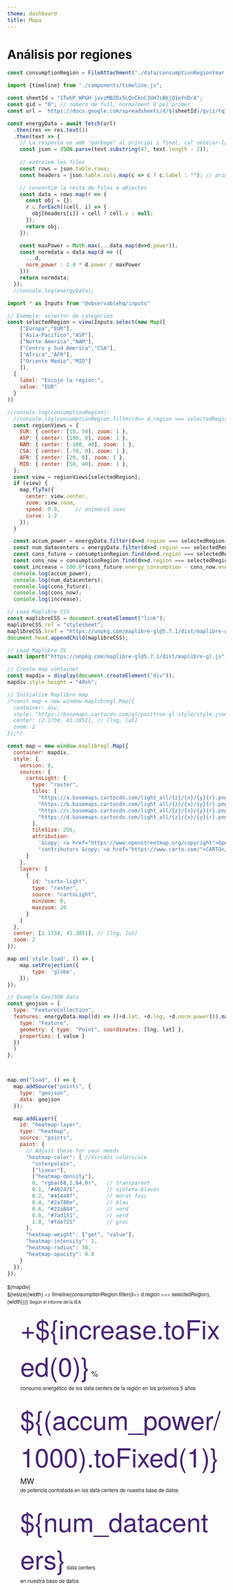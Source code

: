```yaml
---
theme: dashboard
title: Mapa
---
```


# Análisis por regiones

```js
const consumptionRegion = FileAttachment("./data/consumptionRegionYear.json").json();
```
```js
import {timeline} from "./components/timeline.js";
```

```js
const sheetId = "1TwbP_WPGH-jvvzMBZOx5LQnCknCJUH7sBkjQ1eYnDrA";
const gid = "0"; // número de full, normalment 0 pel primer
const url = `https://docs.google.com/spreadsheets/d/${sheetId}/gviz/tq?tqx=out:json&gid=${gid}`;

const energyData = await fetch(url)
  .then(res => res.text())
  .then(text => {
    // La resposta ve amb "garbage" al principi i final, cal netejar-la
    const json = JSON.parse(text.substring(47, text.length - 2));
    
    // extreiem les files
    const rows = json.table.rows;
    const headers = json.table.cols.map(c => c ? c.label : ""); // primera fila = capçaleres

    // convertim la resta de files a objectes
    const data = rows.map(r => {
      const obj = {};
      r.c.forEach((cell, i) => {
        obj[headers[i]] = cell ? cell.v : null;
      });
      return obj;
    });

    const maxPower = Math.max(...data.map(d=>d.power));
    const normdata = data.map(d => ({
      ...d,
      norm_power : 2.0 * d.power / maxPower
    }))
    return normdata;
  });
  //console.log(energyData);
```

```js
import * as Inputs from "@observablehq/inputs"

// Exemple: selector de categories
const selectedRegion = view(Inputs.select(new Map([
    ["Europa","EUR"], 
    ["Asia-Pacifico","ASP"], 
    ["Norte America","NAM"],
    ["Centro y Sud America","CSA"], 
    ["Africa","AFR"], 
    ["Oriente Medio","MID"]
    ]), 
  {
    label: "Escoje la región:",
    value: "EUR"
  }
))
```

```js
//console.log(consumptionRegion);
  //console.log(consumptionRegion.filter(d=> d.region === selectedRegion));
  const regionViews = {
    EUR: { center: [10, 50], zoom: 1 },
    ASP: { center: [100, 0], zoom: 1 },
    NAM: { center: [-100, 40], zoom: 1 },
    CSA: { center: [-70, 0], zoom: 1 },
    AFR: { center: [20, 0], zoom: 1 },
    MID: { center: [50, 40], zoom: 1 },
  };
  const view = regionViews[selectedRegion];
  if (view) {
    map.flyTo({
      center: view.center,
      zoom: view.zoom,
      speed: 0.8,     // animació suau
      curve: 1.2
    });
  }

  const accum_power = energyData.filter(d=>d.region === selectedRegion).reduce((acc, d) => acc + d.power, 0);
  const num_datacenters = energyData.filter(d=>d.region === selectedRegion).length;
  const cons_future = consumptionRegion.find(d=>d.region === selectedRegion && d.year === 2030);
  const cons_now = consumptionRegion.find(d=>d.region === selectedRegion && d.year === 2025);
  const increase = 100.0*(cons_future.energy_consumption - cons_now.energy_consumption)/cons_now.energy_consumption;
  console.log(accum_power);
  console.log(num_datacenters);
  console.log(cons_future);
  console.log(cons_now);
  console.log(increase);
```

```js
// Load Maplibre CSS
const maplibreCSS = document.createElement("link");
maplibreCSS.rel = "stylesheet";
maplibreCSS.href = "https://unpkg.com/maplibre-gl@5.7.1/dist/maplibre-gl.css";
document.head.appendChild(maplibreCSS);

// Load Maplibre JS
await import("https://unpkg.com/maplibre-gl@5.7.1/dist/maplibre-gl.js");

// Create map container
const mapdiv = display(document.createElement("div"));
mapdiv.style.height = "40vh";

// Initialize Maplibre map
/*const map = new window.maplibregl.Map({
  container: div,
  style: "https://basemaps.cartocdn.com/gl/positron-gl-style/style.json", // free demo style
  center: [2.1734, 41.3851], // [lng, lat]
  zoom: 2
});*/

const map = new window.maplibregl.Map({
  container: mapdiv,
  style: {
    version: 8,
    sources: {
      cartoLight: {
        type: "raster",
        tiles: [
          "https://a.basemaps.cartocdn.com/light_all/{z}/{x}/{y}{r}.png",
          "https://b.basemaps.cartocdn.com/light_all/{z}/{x}/{y}{r}.png",
          "https://c.basemaps.cartocdn.com/light_all/{z}/{x}/{y}{r}.png",
          "https://d.basemaps.cartocdn.com/light_all/{z}/{x}/{y}{r}.png"
        ],
        tileSize: 256,
        attribution:
          '&copy; <a href="https://www.openstreetmap.org/copyright">OpenStreetMap</a> ' +
          'contributors &copy; <a href="https://www.carto.com/">CARTO</a>'
      }
    },
    layers: [
      {
        id: "carto-light",
        type: "raster",
        source: "cartoLight",
        minzoom: 0,
        maxzoom: 20
      }
    ]
  },
  center: [2.1734, 41.3851], // [lng, lat]
  zoom: 2
});

map.on('style.load', () => {
    map.setProjection({
        type: 'globe',
    });
});

// Example GeoJSON data
const geojson = {
  type: "FeatureCollection",
  features: energyData.map((d) => ([+d.lat, +d.lng, +d.norm_power])).map(([lat,lng,value]) => ({
    type: "Feature",
    geometry: { type: "Point", coordinates: [lng, lat] },
    properties: { value }
  })
  )
};



map.on("load", () => {
  map.addSource("points", {
    type: "geojson",
    data: geojson
  });

  map.addLayer({
    id: "heatmap-layer",
    type: "heatmap",
    source: "points",
    paint: {
      // Adjust these for your needs
      "heatmap-color": [ //Viridis colorscale
        "interpolate",
        ["linear"],
        ["heatmap-density"],
        0, "rgba(68,1,84,0)",   // transparent
        0.1, "#482475",         // violeta-blavós
        0.2, "#414487",         // morat fosc
        0.4, "#2a788e",         // blau
        0.6, "#22a884",         // verd
        0.8, "#7ad151",         // verd
        1.0, "#fde725"          // groc
      ],
      "heatmap-weight": ["get", "value"],
      "heatmap-intensity": 1,
      "heatmap-radius": 30,
      "heatmap-opacity": 0.8
    }
  });
});
```

<div class="grid grid-cols-4">
  <div class="card grid-colspan-2 grid-rowspan-2" style="margin:0px;padding:0px;overflow:hidden">
    ${mapdiv}
  </div>
  
  <div class="card">
     ${resize((width) => timeline(consumptionRegion.filter(d=> d.region === selectedRegion),{width}))}
     <span class="nota">Según el informe de la IEA</span>
  </div>
  <div class="card">
    <div class="numbercontainer">
      <span class="bignumber">+${increase.toFixed(0)}</span>
      <span class="units">%</span><br/>
      <span class="secondarytext"> consumo energético de los data centers de la región en los próximos 5 años</span>
    </div>
  </div>
  <div class="card">
    <div class="numbercontainer">
      <span class="bignumber">${(accum_power/1000).toFixed(1)}</span>
      <span class="units">MW</span><br/>
      <span class="secondarytext">de potencia contratada en los data centers de nuestra base de datos</span>
    </div>
  </div>
  <div class="card">
    <div class="numbercontainer">
      <span class="bignumber">${num_datacenters}</span>
      <span class="units"></span>data centers<br/>
      <span class="secondarytext">en nuestra base de datos</span>
    </div>
  </div>
</div>


<style>

/* Aplica a tot el document */
/* body {
  font-family: 'Helvetica Neue', 'Inter', 'Segoe UI', Arial, sans-serif;
} */

/* Estil pel <select> */
select {
  appearance: none;            /* amaga l’estil nadiu del navegador */
  background-color: #f9fafb;   /* gris clar modern */
  border: 1px solid #d1d5db;   /* gris suau */
  border-radius: 0.5rem;       /* cantonades arrodonides */
  padding: 0.5rem 2rem 0.5rem 0.75rem; /* espaiat còmode */
  font-size: 1rem;
  color: #111827;              /* text gris fosc */
  font-family: 'Helvetica Neue', 'Inter', 'Segoe UI', Arial, sans-serif;
  cursor: pointer;
  transition: all 0.2s ease;
  line-height: 1.5;
  margin-left:5px;
}

/* Icona de desplegable (personalitzada amb gradient) */
/*select {
  background-image: linear-gradient(45deg, transparent 50%, #6b7280 50%),
                    linear-gradient(135deg, #6b7280 50%, transparent 50%);
  background-position: right 0.75rem top 50%, right 0.5rem top 50%;
  background-size: 0.6rem 0.6rem;
  background-repeat: no-repeat;
}*/

/* Hover */
select:hover {
  border-color: #9ca3af;
  background-color: #f3f4f6;
}

/* Focus (quan fas clic) */
select:focus {
  outline: none;
  border-color: #482475;       /* blau/violeta modern */
  box-shadow: 0 0 0 3px #c7d2fe;
}

.card{
  font-family: 'Helvetica Neue', 'Inter', 'Segoe UI', Arial, sans-serif;
  font-size:12px;
  color:"blue";
}

.nota{
  font-family: 'Helvetica Neue', 'Inter', 'Segoe UI', Arial, sans-serif;
  font-size:10px;
  color:"gray";
}

.numbercontainer{
  padding:10px;
  padding-left: 30px
}

.bignumber{
  font-family: 'Helvetica Neue', 'Inter', 'Segoe UI', Arial, sans-serif;
  font-size:60px;
  color:#482475;
}

.units{
  font-family: 'Helvetica Neue', 'Inter', 'Segoe UI', Arial, sans-serif;
  font-size:18px;
  color:"gray";
}
.nota{
  font-family: 'Helvetica Neue', 'Inter', 'Segoe UI', Arial, sans-serif;
  font-size:10px;
  color:"gray";
}
</style>

